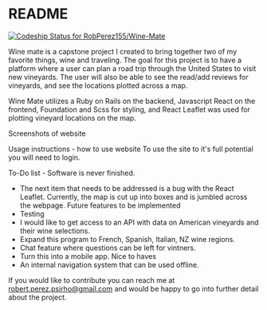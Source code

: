 # README
[![Codeship Status for RobPerez155/Wine-Mate](https://app.codeship.com/projects/f35ddb10-b89b-0138-8bf5-0ed9a3a19fca/status?branch=master)](https://app.codeship.com/projects/404816)

Wine mate is a capstone project I created to bring together two of my favorite things, wine and traveling. The goal for this project is to have a platform where a user can plan a road trip through the United States to visit new vineyards. The user will also be able to see the read/add reviews for vineyards, and see the locations plotted across a map. 

Wine Mate utilizes a Ruby on Rails on the backend, Javascript React on the frontend, Foundation and Scss for styling, and React Leaflet was used for plotting vineyard locations on the map.

Screenshots of website




Usage instructions - how to use website
To use the site to it's full potential you will need to login. 


To-Do list - Software is never finished.
- The next item that needs to be addressed is a bug with the React Leaflet. Currently, the map is cut up into boxes and is jumbled across the webpage. 
	Future features to be implemented
- Testing
- I would like to get access to an API with data on American vineyards and their wine selections. 
- Expand this program to French, Spanish, Italian, NZ wine regions.
- Chat feature where questions can be left for vintners.
- Turn this into a mobile app.
	Nice to haves 
- An internal navigation system that can be used offline.

If you would like to contribute you can reach me at robert.perez.psirho@gmail.com and would be happy to go into further detail about the project.